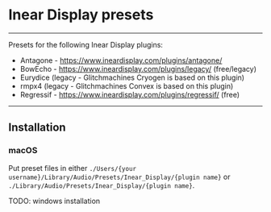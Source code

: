 # Inear Display presets

___

Presets for the following Inear Display plugins:

- Antagone - <https://www.ineardisplay.com/plugins/antagone/>
- BowEcho - <https://www.ineardisplay.com/plugins/legacy/> \(free/legacy\)
- Eurydice (legacy - Glitchmachines Cryogen is based on this plugin)
- rmpx4 \(legacy - Glitchmachines Convex is based on this plugin)
- Regressif - <https://www.ineardisplay.com/plugins/regressif/> \(free\)

___

## Installation

### macOS

Put preset files in either `./Users/{your username}/Library/Audio/Presets/Inear_Display/{plugin name}` or `./Library/Audio/Presets/Inear_Display/{plugin name}`.

TODO: windows installation
